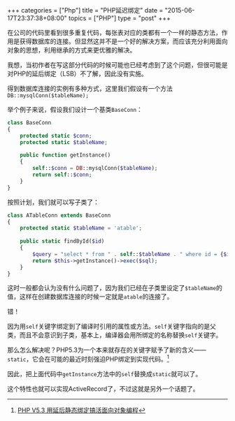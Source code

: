 +++
categories = ["Php"]
title  = "PHP延迟绑定"
date = "2015-06-17T23:37:38+08:00"
topics = ["PHP"]
type = "post"
+++

在公司的代码里看到很多重复代码，每张表对应的类都有一个一样的静态方法，作用是获得数据库的连接。但显然这并不是一个好的解决方案，而应该充分利用面向对象的思想，利用继承的方式来更优雅的解决。

我想，当初作者在写这部分代码的时候可能也已经考虑到了这个问题，但很可能是对PHP的延后绑定（LSB）不了解，因此没有实施。

得到数据库连接的实例有多种方式，这里我们假设有一个方法`DB::mysqlConn($tableName);`

举个例子来说，假设我们设计一个基类`BaseConn`：

```php
class BaseConn
{
    protected static $conn;
    protected static $tableName;
    
    public function getInstance()
    {
        self::$conn = DB::mysqlConn($tableName);
        return self::$conn;
    }
}
```

按照计划，我们就可以写子类了：

```php
class ATableConn extends BaseConn
{
    protected static $tableName = 'atable';
    
    public static findById($id)
    {
        $query = "select * from " . self::$tableName . " where id = {$id}";
        return $this->getInstance()->exec($sql);
    }
}
```

这时一般都会认为没有什么问题了，因为我们已经在子类里设定了`$tableName`的值，这样在创建数据库连接的时候一定就是`atable`的连接了。

错！

因为用`self`关键字绑定到了编译时引用的属性或方法。`self`关键字指向的是父类，而且不会意识到子类，基本上，编译器会用所绑定的名称替换`self`关键字。

那么怎么解决呢？PHP5.3为一个本来就存在的关键字赋予了新的含义——`static`，它会在可能的最近时刻强迫PHP绑定到实现代码。[^static]

因此，把上面代码中`getInstance`方法中的`self`替换成`static`就可以了。

这个特性也就可以实现ActiveRecord了，不过这就是另外一个话题了。


        
[^static]: [PHP V5.3 用延后静态绑定搞活面向对象编程](http://www.ibm.com/developerworks/cn/opensource/os-php-53static/)

